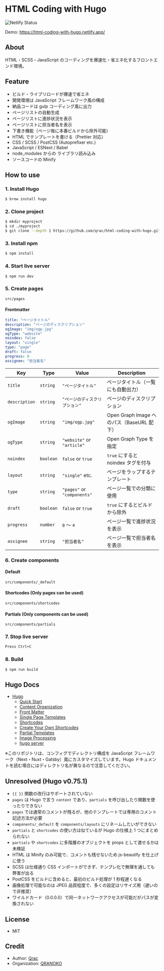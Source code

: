 # HTML Coding with Hugo

![Netlify Status](https://api.netlify.com/api/v1/badges/41b3544d-3776-422b-9227-e8af3d402cb5/deploy-status)

Demo: https://html-coding-with-hugo.netlify.app/

## About

HTML・SCSS・JavaScript のコーディングを爆速化・省エネ化するフロントエンド環境。

## Feature

- ビルド・ライブリロードが爆速で省エネ
- 開発環境は JavaScript フレームワーク風の構成
- 納品コードは gulp コーディング風に出力
- ページリストの自動生成
- ページリストに進捗状況を表示
- ページリストに担当者名を表示
- 下書き機能（ページ毎に本番ビルドから除外可能）
- HTML でテンプレートを書ける（Prettier 対応）
- CSS / SCSS / PostCSS (Autoprefixer etc.)
- JavaScript / ESNext / Babel
- node_modules からの ライブラリ読み込み
- ソースコードの Minify

## How to use

### 1. Install Hugo

```bash
$ brew install hugo
```

### 2. Clone project

```bash
$ mkdir myproject
$ cd ./myproject
$ git clone --depth 1 https://github.com/qrac/html-coding-with-hugo.git && cd html-coding-with-hugo && rm -rf ./.git ./README.md && mv * .[^\.]* ../ && cd ../ && rm -rf ./html-coding-with-hugo
```

### 3. Install npm

```bash
$ npm install
```

### 4. Start live server

```bash
$ npm run dev
```

### 5. Create pages

`src/pages`

#### Frontmatter

```yaml
title: "ページタイトル"
description: "ページのディスクリプション"
ogImage: "img/ogp.jpg"
ogType: "website"
noindex: false
layout: "single"
type: "page"
draft: false
progress: 0
assignee: "担当者名"
```

| Key           | Type      | Value                          | Description                               |
| ------------- | --------- | ------------------------------ | ----------------------------------------- |
| `title`       | `string`  | `"ページタイトル"`             | ページタイトル（一覧にも自動出力）        |
| `description` | `string`  | `"ページのディスクリプション"` | ページのディスクリプション                |
| `ogImage`     | `string`  | `"img/ogp.jpg"`                | Open Graph Image へのパス（BaseURL 配下） |
| `ogType`      | `string`  | `"website"` or `"article"`     | Open Graph Type を指定                    |
| `noindex`     | `boolean` | `false` or `true`              | `true` にすると noindex タグを付与        |
| `layout`      | `string`  | `"single"` etc.                | ページをラップするテンプレート            |
| `type`        | `string`  | `"pages"` or `"components"`    | ページ一覧での分類に使用                  |
| `draft`       | `boolean` | `false` or `true`              | `true` にするとビルドから除外             |
| `progress`    | `number`  | `0` 〜 `4`                     | ページ一覧で進捗状況を表示                |
| `assignee`    | `string`  | `"担当者名"`                   | ページ一覧で担当者名を表示                |

### 6. Create components

#### Default

`src/components/_default`

#### Shortcodes (Only pages can be used)

`src/components/shortcodes`

#### Partials (Only components can be used)

`src/components/partials`

### 7. Stop live server

```bash
Press Ctrl+C
```

### 8. Build

```bash
$ npm run build
```

## Hugo Docs

- [Hugo](https://gohugo.io/)
  - [Quick Start](https://gohugo.io/getting-started/quick-start/#step-1-install-hugo)
  - [Content Organization](https://gohugo.io/content-management/organization/)
  - [Front Matter](https://gohugo.io/content-management/front-matter/)
  - [Single Page Templates](https://gohugo.io/templates/single-page-templates/)
  - [Shortcodes](https://gohugo.io/content-management/shortcodes/)
  - [Create Your Own Shortcodes](https://gohugo.io/templates/shortcode-templates/)
  - [Partial Templates](https://gohugo.io/templates/partials/)
  - [Image Processing](https://gohugo.io/content-management/image-processing/)
  - [hugo server](https://gohugo.io/commands/hugo_server/)

※このリポジトリは、コンフィグでディレクトリ構成を JavaScript フレームワーク（Next・Nuxt・Gatsby）風にカスタマイズしています。Hugo ドキュメントを読む場合にはディレクトリ名が異なるので注意してください。

## Unresolved (Hugo v0.75.1)

- `{{ }}` 関数の改行はサポートされていない
- `pages` は Hugo で言う `content` であり、`partials` を呼び出したり関数を使ったりできない
- `pages` では通常のコメントが残るが、他のテンプレートでは専用のコメント記述方法が必要
- `components/_default` を `components/layouts` にリネームしたいができない
- `partials` と `shortcodes` の使い方は似ているが Hugo の仕様上 1 つにまとめられない
- `partials` や `shortcodes` に多階層のオブジェクトを props として渡せるかは未検証
- HTML は Minify のみ可能で、コメントも残せないため js-beautify を仕上げに使う
- SCSS は仕様通り CSS インポートができず、テンプレ化で無理を通しても弊害が出る
- PostCSS をビルドに含めると、最初のビルド処理が 1 秒程遅くなる
- 画像処理で可能なのは JPEG 品質程度で、多くの設定はリサイズ用（遅いので非推奨）
- ワイルドカード（0.0.0.0）で同一ネットワークアクセスが可能だがパスが変換されない

## License

- MIT

## Credit

- Author: [Qrac](https://qrac.jp)
- Organization: [QRANOKO](https://qranoko.jp)
